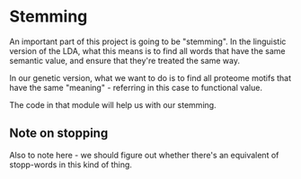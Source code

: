 # Stemming

An important part of this project is going to be "stemming". In the linguistic version of the LDA, what this means is to find all words that have the same semantic value, and ensure that they're treated the same way.

In our genetic version, what we want to do is to find all proteome motifs that have the same "meaning" - referring in this case to functional value. 

The code in that module will help us with our stemming.


## Note on stopping

Also to note here - we should figure out whether there's an equivalent of stopp-words in this kind of thing.